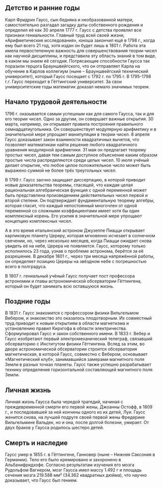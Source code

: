 ## Детство и ранние годы
Карл Фридрих Гаусс, сын бедняка и необразованной матери, самостоятельно разгадал загадку даты собственного рождения и определил её как 30 апреля 1777 г. Гаусс с детства проявлял все признаки гениальности. Главный труд всей своей жизни, «Арифметические исследования», юноша закончил ещё в 1798 г., когда ему был всего 21 год, хотя издан он будет лишь в 1801 г. Работа эта имела первостепенную важность для совершенствования теории чисел как научной дисциплины, и представила эту область знаний в том виде, в каком мы знаем её сегодня. Потрясающие способности Гаусса так поразили герцога Брауншвейгского, что он отправляет Карла на обучение в Карлов коллегиум (ныне – Брауншвейгский технический университет), который Гаусс посещает с 1792 г. по 1795 г. В 1795-1798 г.г. Гаусс переходит в Гёттингский университет. За свои университетские годы математик доказал немало значимых теорем.

## Начало трудовой деятельности
1796 г. оказывается самым успешным как для самого Гаусса, так и для его теории чисел. Одно за другим, он совершает важные открытия. 30 марта, например, он открывает правила построения правильного семнадцатиугольника. Он совершенствует модулярную арифметику и в значительной мере упрощает манипуляции в теории чисел. 8 апреля Гаусс доказывает закон взаимности квадратичных вычетов, что позволяет математикам найти решение любого квадратичного уравнения модулярной арифметики. 31 мая он предлагает теорему простых чисел, давая тем самым доступное объяснение каким образом простые числа распределяются среди целых чисел. 10 июля учёный делает открытие, что любое целое положительное число может быть выражено суммой не более трёх треугольных чисел.

В 1799 г. Гаусс заочно защищает диссертацию, в которой приводит новые доказательства теоремы, гласящей, что каждая целая рациональная алгебраическая функция с одной переменной может быть представлена произведением действительных чисел первой и второй степени. Он подтверждает фундаментальную теорему алгебры, которая гласит, что каждый непостоянный многочлен от одной переменной со сложными коэффициентами имеет хотя бы один комплексный корень. Его усилия в значительной мере упрощают концепцию комплексных чисел.

А в это время итальянский астроном Джузеппе Пиацци открывает карликовую планету Цереру, которая мгновенно исчезает в солнечном свечении, но, через несколько месяцев, когда Пиацци ожидает снова увидеть её на небе, Церера не появляется. Гаусс, которому только исполнилось 23 года, узнав о проблеме астронома, берётся за её разрешение. В декабре 1801 г., через три месяца напряжённой работы, он определяет позицию Цереры на звёздном небе с погрешностью всего в полградуса.

В 1807 г. гениальный учёный Гаусс получает пост профессора астрономии и главы астрономической обсерватории Гёттингена, который он будет занимать всю оставшуюся жизнь.

## Поздние годы
В 1831 г. Гаусс знакомится с профессором физики Вильгельмом Вебером, и знакомство это оказалось плодотворным. Их совместный труд приводит к новым открытиям в области магнетизма и установлению правил Кирхгофа в области электричества. Сформулировал Гаусс и закон собственного имени. В 1833 г. Вебер и Гаусс изобретают первый электромеханический телеграф, связавший обсерваторию с Институтом физики Гёттингена. Вслед за этим, во дворе астрономической обсерватории строится обсерватория магнетическая, в которой Гаусс, совместно с Вебером, основывает «Магнетический клуб», занимавшийся замерами магнитного поля Земли в разных точках планеты. Гаусс также успешно разрабатывает технику определения горизонтальной составляющей магнитного поля Земли.

## Личная жизнь
Личная жизнь Гаусса была чередой трагедий, начиная с преждевременной смерти его первой жены, Джоанны Остофф, в 1809 г., и последовавшей за ней кончины одного из их детей, Луи. Гаусс женится снова, на лучшей подруге своей первой жены Фредерике Вильгельмине Вальдек, но и она, после долгой болезни, умирает. От двух браков у Гаусса родилось шестеро детей.
 
## Смерть и наследие
Гаусс умер в 1855 г. в Гёттингене, Ганновер (ныне – Нижняя Саксония в Германии). Тело его было кремировано и захоронено в Альбанифридхофе. Согласно результатам изучения его мозга Рудольфом Вагнером, мозг Гаусса имел массу 1.492 г и площадь сечения мозга 219.588 мм² (34.362 квадратных дюйма), что научно доказывает, что Гаусс был гением.
